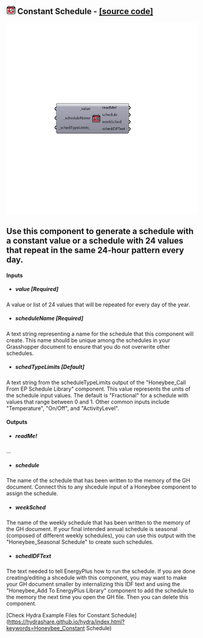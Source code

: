 ## ![](../../images/icons/Constant_Schedule.png) Constant Schedule - [[source code]](https://github.com/ladybug-tools/honeybee-legacy/tree/master/src/Honeybee_Constant%20Schedule.py)

![](../../images/components/Constant_Schedule.png)

Use this component to generate a schedule with a constant value or a schedule with 24 values that repeat in the same 24-hour pattern every day.
 -
 

#### Inputs
* ##### value [Required]
A value or list of 24 values that will be repeated for every day of the year.
* ##### scheduleName [Required]
A text string representing a name for the schedule that this component will create.  This name should be unique among the schedules in your Grasshopper document to ensure that you do not overwrite other schedules.
* ##### schedTypeLimits [Default]
A text string from the scheduleTypeLimits output of the "Honeybee_Call From EP Schedule Library" component.  This value represents the units of the schedule input values.  The default is "Fractional" for a schedule with values that range between 0 and 1.  Other common inputs include "Temperature", "On/Off", and "ActivityLevel".

#### Outputs
* ##### readMe!
...
* ##### schedule
The name of the schedule that has been written to the memory of the GH document.  Connect this to any shcedule input of a Honeybee component to assign the schedule.
* ##### weekSched
The name of the weekly schedule that has been written to the memory of the GH document.  If your final intended annual schedule is seasonal (composed of different weekly schedules), you can use this output with the "Honeybee_Seasonal Schedule" to create such schedules.
* ##### schedIDFText
The text needed to tell EnergyPlus how to run the schedule.  If you are done creating/editing a shcedule with this component, you may want to make your GH document smaller by internalizing this IDF text and using the "Honeybee_Add To EnergyPlus Library" component to add the schedule to the memory the next time you open the GH file.  Then you can delete this component.


[Check Hydra Example Files for Constant Schedule](https://hydrashare.github.io/hydra/index.html?keywords=Honeybee_Constant Schedule)